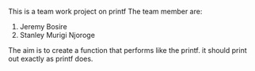 This is a team work project on printf
The team member are:
1.  Jeremy Bosire
2.  Stanley Murigi Njoroge

The aim is to create a function that performs like the printf.
it should print out exactly as printf does.

